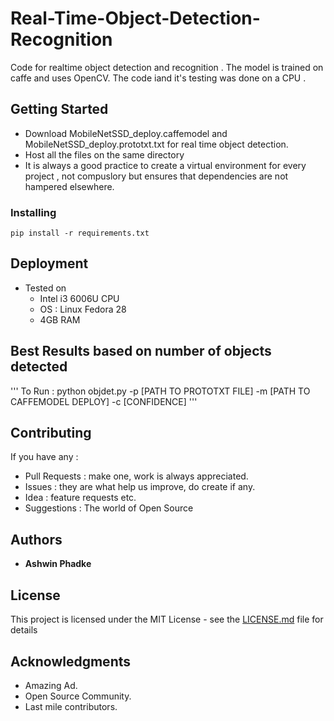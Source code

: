 # Real-Time-Object-Detection-Recognition

Code for realtime object detection and recognition . The model is trained on caffe and uses OpenCV. The code iand it's testing was done on a CPU .

## Getting Started

- Download MobileNetSSD_deploy.caffemodel and MobileNetSSD_deploy.prototxt.txt for real time object detection.
- Host all the files on the same directory
- It is always a good practice to create a virtual environment for every project , not compuslory but ensures that dependencies are not hampered elsewhere.


### Installing



```
pip install -r requirements.txt
```




## Deployment

- Tested on 
  - Intel i3 6006U CPU
  - OS : Linux Fedora 28
  - 4GB RAM
  
## Best Results based on number of objects detected 

'''
To Run : python objdet.py -p [PATH TO PROTOTXT FILE] -m [PATH TO CAFFEMODEL DEPLOY] -c [CONFIDENCE]
'''



## Contributing

If you have any :


- Pull Requests : make one, work is always appreciated.
- Issues        : they are what help us improve, do create if any.
- Idea          : feature requests etc.
- Suggestions   : The world of Open Source



## Authors

* **Ashwin Phadke** 



## License

This project is licensed under the MIT License - see the [LICENSE.md](LICENSE.md) file for details

## Acknowledgments

* Amazing Ad.
* Open Source Community.
* Last mile contributors.
